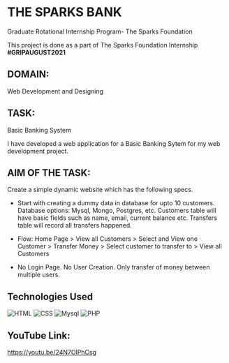 # THE SPARKS BANK
Graduate Rotational Internship Program- The Sparks Foundation

This project is done as a part of The Sparks Foundation Internship  **#GRIPAUGUST2021**
## DOMAIN:  
Web Development and Designing
## TASK:  
Basic Banking System

I have developed a web application for a Basic Banking Sytem for my web development project.
## AIM OF THE TASK:  
Create a simple dynamic website which has the following specs.

- Start with creating a dummy data in database for upto 10 customers. Database options: Mysql, Mongo, Postgres, etc. Customers table will have basic fields such as name, email, current balance etc. Transfers table will record all transfers happened.

- Flow: Home Page > View all Customers > Select and View one Customer > Transfer Money > Select customer to transfer to > View all Customers

- No Login Page. No User Creation. Only transfer of money between multiple users.
## Technologies Used

![HTML](https://img.shields.io/badge/frontend-html-orange.svg?logo=html5&style=flat-square)
![CSS](https://img.shields.io/badge/frontend-css-yellowgreen.svg?logo=css3&style=flat-square)
![Mysql](https://img.shields.io/badge/backend-Mysql-pink.svg?logo=Mysql&style=flat-square)
![PHP](https://img.shields.io/badge/backend-PHP-yellow.svg?logo=PHP&style=flat-square)

## YouTube Link:
https://youtu.be/24N7OlPhCsg
